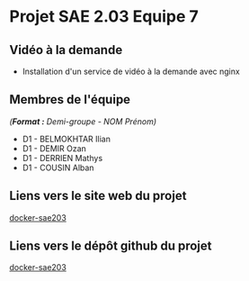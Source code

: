 # Projet SAE 2.03 Equipe 7

## Vidéo à la demande

- Installation d'un service de vidéo à la demande avec nginx

## Membres de l'équipe
_(**Format :** Demi-groupe - NOM Prénom)_

- D1 - BELMOKHTAR Ilian
- D1 - DEMIR Ozan
- D1 - DERRIEN Mathys
- D1 - COUSIN Alban

## Liens vers le site web du projet

[docker-sae203](https://alban1204.github.io/docker-sae203/)

## Liens vers le dépôt github du projet

[docker-sae203](https://github.com/Alban1204/docker-sae203.git)

